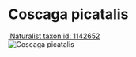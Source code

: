 
Coscaga picatalis
=================
  
[iNaturalist taxon id: 1142652](https://www.inaturalist.org/taxa/1142652)  
![Coscaga picatalis](https://inaturalist-open-data.s3.amazonaws.com/photos/165812194/medium.jpg)